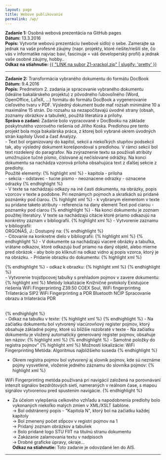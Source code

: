 ```yaml
---
layout: page
title: Webove publikovanie
permalink: /wp/
---
```

<b>Zadanie 1:</b> Osobná webová prezentácia na GitHub pages<br/>
<b>Dátum:</b> 13.3.2016<br/>
<b>Popis:</b> Vytvorte webovú prezentáciu (webové sídlo) o sebe. Zamerajte sa jednak na vaše profesné záujmy (napr. projekty, ktoré riešite/riešili ste, čo vás v informatike najviac baví, fascinuje = váš developerský profil) a jednak vaše osobné záujmy, hobby..<br/>
<b>Odkaz na stiahnutie:</b> <a href="../data/Z1-xrackol.zip" target="_blank">{{ "LINK na subor Z1-xrackol.zip" | slugify: 'pretty' }}</a><br/>       
<hr class="post">
<b>Zadanie 2:</b> Transformácia vybraného dokumentu do formátu DocBook<br/>
<b>Dátum:</b> 9.4.2016<br/>
<b>Popis:</b> Predmetom 2. zadania je spracovanie vybraného dokumentu (ideálne bakalárskeho projektu) z pôvodného ľubovoľného (Word, OpenOffice, LaTeX, …) formátu do formátu DocBook a vygenerovanie cieľového tvaru v PDF. Výsledný dokument bude mať rozsah minimálne 10 a maximálne 15 strán. Do rozsahu sa nezapočítavajú úvodné strany (obsah, zoznamy obrázkov a tabuliek), použitá literatúra a prílohy.<br/>
<b>Správa o zadaní:</b> Zadanie bolo vypracované v DocBooku na základe poskytnutého vzorového riešenia od Jiřího Koska. Predlohou pre tento projekt bola moja bakalárska práca, z ktorej boli vybrané okrem úvodných strán kapitoly Úvod a časť Analýzy. <br/>
- Text bol organizovaný do kapitol, sekcií a niekoľkých stupňov podsekcií tak, aby výsledný dokument korešpondoval s predlohou. V rámci sekcií bol text rozdelený do paragrafov. Na zvýraznenie textu sa používali atribúty umožnujúce tučné písmo, číslované aj nečíslované odrážky. Na konci dokumentu sa nachádza vzorová príloha obsahujúca text z ďalšej sekcie z predlohy. <br/>Použité elementy:
  {% highlight xml %}
  <chapter> - kapitola
  <appendix> - priloha
  <section> - sekcia
  <para> - odstavec
  <emphasis role="bold"> - tucne pismo
  <itemizedlist> - neoznacene odrazky
  <orderedlist> - oznacene odrazky
  {% endhighlight %}
<br/>
- V texte sa nachádzajú odkazy na iné časti dokumentu, na obrázky, popis vzorcov v texte a podobne. Pri neznámych pojmoch a skratkách sú pridané poznámky pod čiarou.
  {% highlight xml %}
 <literallayout id="nazov" xreflabel="popis"> -  k vybranym elementom v texte su pridane taketo atributy
 <xref linkend="nazov"/> - referencia na dany element
 <footnote><para>Text pod ciarou</para></footnote> - poznamky pod ciarou
  {% endhighlight %}
- Na konci dokumentu je zoznam použitej literatúry. V texte sa nachádzajú citácie ktoré priamo odkazujú na konkrétny záznam v bibliografií.
  {% highlight xml %}
- Vytvorenie zaznamu v bibliografii:
<br/>
    <bibliomixed id="bib.orgonas">ORGONÁŠ, J.: <title>Všetko o Wi-Fi / 1. časť, PC Revue 07/2009</title>
      <bibliomisc>Dostupný na: 
        <ulink url="http://www.itnews.sk/tituly/pc-revue/clanky/2009-07-07/c1185-vsetko-o-wi-fi-1.-cast"></ulink>
      </bibliomisc>
    </bibliomixed>
  {% endhighlight %}
<br/>
- Citovanie na konkretne dielo v bibliografii:
  {% highlight xml %}
<xref linkend="bib.niso"/>
  {% endhighlight %}
- V dokumente sa nachádzajú viaceré obrázky a tabuľka, vrátane odkazov, ktoré odkazujú buď priamo na daný objekt, alebo mierne pred obrázok - aby bolo po kliknutí na odkaz vidno aj popis vzorca, ktorý je na obrázku.
- Pridanie obrazku do dokumentu:
  {% highlight xml %}
          <figure id="trilateracia" xreflabel="Trilaterácia"><title>Trilaterácia</title>
          <mediaobject>
            <imageobject>
              <imagedata fileref="trilateracia.png"/>
            </imageobject>
            <textobject><phrase></phrase></textobject>
          </mediaobject>
          </figure>
  {% endhighlight %}
- odkaz k obrazku: 
{% highlight xml %}
<xref linkend="trilateracia"/>
{% endhighlight %}
<br/>
- Vytvorenie trojstlpcovej tabulky s prehladom pojmov v zavere dokumentu:
<br/>
{% highlight xml %}
<table frame='all'  id="tabulka" xreflabel="tabuľke"><title>Prehľad</title>
<tgroup cols='3' align='left' colsep='1' rowsep='1'>
<colspec colname='colname 1'/>
<colspec colname='colname 2'/>
<colspec colname='colname 3'/>
<colspec colname='colname 4'/>

<thead>
<row>
  <entry>Metódy lokalizácie</entry>
  <entry>Knižničné protokoly</entry>
  <entry>Existujúce riešenia</entry>
</row>
</thead>
<tbody>
<row>
  <entry>WiFi Fingerprinting</entry>
  <entry>Z39.50</entry>
  <entry>COEX Soul, WiFi fingerprinting</entry>
</row>
<row>
  <entry>Trilaterácia</entry>
  <entry>SIP2</entry>
  <entry>WiFi Fingerprinting a PDR</entry>
</row>
<row>
  <entry>Bluetooth</entry>
  <entry>NCIP</entry>
  <entry>Spracovanie obrazu a trilaterácia</entry>
</row>
<row>
  <entry>PDR</entry>
  <entry></entry>
  <entry></entry>
</row>

</tbody>
</tgroup>
</table>
  {% endhighlight %}
<br/>
- Odkaz na tabulku v texte:
{% highlight xml %}
<xref linkend="tabulka"/>
  {% endhighlight %}
 - Na začiatku dokumentu bol vytvorený viacúrovňový register pojmov, ktorý obsahuje základné pojmy, ktoré sú bližšie rozobraté v texte
 - Na začiatku dokumentu je vložený automaticky generovaný register pojmov, obsahuje len názov:
 {% highlight xml %}
<index>
  <title>Register pojmov</title>
</index>
  {% endhighlight %}
- Samotné položky do registra pojmov"
{% highlight xml %}
<indexterm>
   <primary>Možnosti lokalizácie:</primary>
   <secondary>WiFi Fingerprinting</secondary>
   <tertiary>Metóda: Algoritmus najbližšieho suseda</tertiary>
</indexterm>
  {% endhighlight %}

- Okrem registra pojmov bol vytvorený aj slovník pojmov, kde sú neznáme pojmy vysvetlené, vloženie jedného záznamu do slovníka pojmov:
{% highlight xml %}
<glossary><title>Slovník pojmov</title>

<glossentry id="xml"><glossterm><emphasis role="bold">WiFi Fingerprinting</emphasis></glossterm>
<glossdef>
  <para>metóda používaná pri navigácií založená na porovnávaní intenzít signálov bezdrôtových sietí, nameraných v reálnom čase, s mapou signálov vytvorenou pred spustením navigácie.<?vskip 1pt?></para>
</glossdef>
</glossentry>
</glossary>
  {% endhighlight %}
- Za účelom vylepšenia celkového vzhľadu a napodobnenia predlohy bolo vykonaných niekoľko malých zmien v XML/XSLT šablóne. <br/>
-> Bol odstránený popis - "Kapitola N", ktorý bol na začiatku každej kapitoly<br/>
-> Bol zmenený počet stĺpcov v registri pojmov na 1<br/>
-> Pridaný zoznam obrázkov a tabuliek<br/>
-> Bolo pridané logo STU FIIT na titulnú stranu dokumentu<br/>
-> Zakázanie zalamovania textu v nadpisoch <br/>
-> Drobné graficke úpravy, okraje...<br/>
<b>Odkaz na stiahnutie:</b> Toto zadanie je odovzdané len do AIS. <br/>       
<hr class="post">
